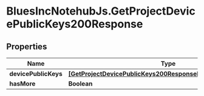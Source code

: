 # BluesIncNotehubJs.GetProjectDevicePublicKeys200Response

## Properties

Name | Type | Description | Notes
------------ | ------------- | ------------- | -------------
**devicePublicKeys** | [**[GetProjectDevicePublicKeys200ResponseDevicePublicKeysInner]**](GetProjectDevicePublicKeys200ResponseDevicePublicKeysInner.md) |  | 
**hasMore** | **Boolean** |  | 


